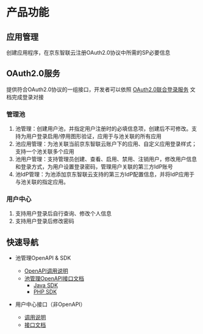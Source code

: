 # 产品功能

## 应用管理

创建应用程序，在京东智联云注册OAuth2.0协议中所需的SP必要信息

## OAuth2.0服务

提供符合OAuth2.0协议的一组接口，开发者可以依照 [OAuth2.0联合登录服务](../../../document/Management/IAS/Operation-Guide/OAuth2-Service.md) 文档完成登录对接

### 管理池

1. 池管理：创建用户池，并指定用户注册时的必填信息项，创建后不可修改。支持为用户登录启用/停用图形验证，应用于与池关联的所有应用
2. 池应用管理：为池关联当前京东智联云账户下的应用、自定义应用登录样式；支持一个池关联多个应用
3. 池用户管理：支持管理员创建、查看、启用、禁用、注销用户，修改用户信息和登录方式，为用户设置登录密码，管理用户关联的第三方IdP账号
4. 池IdP管理：为池添加京东智联云支持的第三方IdP配置信息，并将IdP应用于与池关联的指定应用。

### 用户中心

1. 支持用户登录后自行查询、修改个人信息
2. 支持用户登录后修改密码

### 

## 快速导航

- 池管理OpenAPI & SDK
  - [OpenAPI调用说明]()
  - [池管理OpenAPI接口文档]()
    - [Java SDK]()
    - [PHP SDK]()

- 用户中心接口（非OpenAPI）
  - [调用说明]()
  - [接口文档]()
